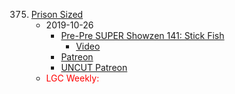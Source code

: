 375. [Prison Sized](https://linuxgamecast.com/2019/10/linuxgamecast-weekly-375-prison-sized/)
     * 2019-10-26
        * [Pre-Pre SUPER Showzen 141: Stick Fish](https://www.patreon.com/posts/pre-pre-super-31086432)
          * [Video](https://www.patreon.com/posts/pre-pre-super-31066341)
        * [Patreon](https://www.patreon.com/posts/linuxgamecast-31086547)
        * [UNCUT Patreon]()
     * <span style="color:red">LGC Weekly:</span>
